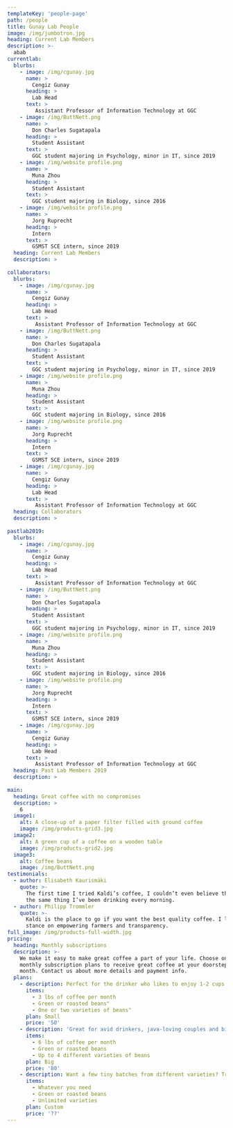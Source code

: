 ```yaml
---
templateKey: 'people-page'
path: /people
title: Gunay Lab People
image: /img/jumbotron.jpg
heading: Current Lab Members
description: >-
  abab
currentlab:
  blurbs:
    - image: /img/cgunay.jpg
      name: >
        Cengiz Gunay
      heading: >
        Lab Head
      text: > 
         Assistant Professor of Information Technology at GGC
    - image: /img/ButtNett.png
      name: >
        Don Charles Sugatapala
      heading: >
        Student Assistant
      text: > 
        GGC student majoring in Psychology, minor in IT, since 2019
    - image: /img/website profile.png
      name: >
        Muna Zhou
      heading: >
        Student Assistant
      text: > 
        GGC student majoring in Biology, since 2016 
    - image: /img/website profile.png
      name: >
        Jorg Ruprecht
      heading: >
        Intern
      text: > 
        GSMST SCE intern, since 2019 
  heading: Current Lab Members
  description: >
    
collaborators:
  blurbs:
    - image: /img/cgunay.jpg
      name: >
        Cengiz Gunay
      heading: >
        Lab Head
      text: > 
         Assistant Professor of Information Technology at GGC
    - image: /img/ButtNett.png
      name: >
        Don Charles Sugatapala
      heading: >
        Student Assistant
      text: > 
        GGC student majoring in Psychology, minor in IT, since 2019
    - image: /img/website profile.png
      name: >
        Muna Zhou
      heading: >
        Student Assistant
      text: > 
        GGC student majoring in Biology, since 2016 
    - image: /img/website profile.png
      name: >
        Jorg Ruprecht
      heading: >
        Intern
      text: > 
        GSMST SCE intern, since 2019
    - image: /img/cgunay.jpg
      name: >
        Cengiz Gunay
      heading: >
        Lab Head
      text: > 
         Assistant Professor of Information Technology at GGC
  heading: Collaborators
  description: >
    
pastlab2019:
  blurbs:
    - image: /img/cgunay.jpg
      name: >
        Cengiz Gunay
      heading: >
        Lab Head
      text: > 
         Assistant Professor of Information Technology at GGC
    - image: /img/ButtNett.png
      name: >
        Don Charles Sugatapala
      heading: >
        Student Assistant
      text: > 
        GGC student majoring in Psychology, minor in IT, since 2019
    - image: /img/website profile.png
      name: >
        Muna Zhou
      heading: >
        Student Assistant
      text: > 
        GGC student majoring in Biology, since 2016 
    - image: /img/website profile.png
      name: >
        Jorg Ruprecht
      heading: >
        Intern
      text: > 
        GSMST SCE intern, since 2019
    - image: /img/cgunay.jpg
      name: >
        Cengiz Gunay
      heading: >
        Lab Head
      text: > 
         Assistant Professor of Information Technology at GGC
  heading: Past Lab Members 2019
  description: >
    
main:
  heading: Great coffee with no compromises
  description: >
    6
  image1:
    alt: A close-up of a paper filter filled with ground coffee
    image: /img/products-grid3.jpg
  image2:
    alt: A green cup of a coffee on a wooden table
    image: /img/products-grid2.jpg
  image3:
    alt: Coffee beans
    image: /img/ButtNett.png
testimonials:
  - author: Elisabeth Kaurismäki
    quote: >-
      The first time I tried Kaldi’s coffee, I couldn’t even believe that was
      the same thing I’ve been drinking every morning.
  - author: Philipp Trommler
    quote: >-
      Kaldi is the place to go if you want the best quality coffee. I love their
      stance on empowering farmers and transparency.
full_image: /img/products-full-width.jpg
pricing:
  heading: Monthly subscriptions
  description: >-
    We make it easy to make great coffee a part of your life. Choose one of our
    monthly subscription plans to receive great coffee at your doorstep each
    month. Contact us about more details and payment info.
  plans:
    - description: Perfect for the drinker who likes to enjoy 1-2 cups per day.
      items:
        - 3 lbs of coffee per month
        - Green or roasted beans"
        - One or two varieties of beans"
      plan: Small
      price: '50'
    - description: 'Great for avid drinkers, java-loving couples and bigger crowds'
      items:
        - 6 lbs of coffee per month
        - Green or roasted beans
        - Up to 4 different varieties of beans
      plan: Big
      price: '80'
    - description: Want a few tiny batches from different varieties? Try our custom plan
      items:
        - Whatever you need
        - Green or roasted beans
        - Unlimited varieties
      plan: Custom
      price: '??'
---
```

